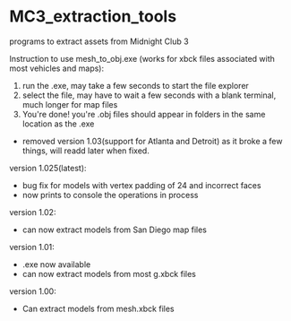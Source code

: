 # MC3_extraction_tools
programs to extract assets from Midnight Club 3

Instruction to use mesh_to_obj.exe (works for xbck files associated with most vehicles and maps):
1. run the .exe, may take a few seconds to start the file explorer
2. select the file, may have to wait a few seconds with a blank terminal, much longer for map files
3. You're done! you're .obj files should appear in folders in the same location as the .exe

- removed version 1.03(support for Atlanta and Detroit) as it broke a few things, will readd later when fixed.

version 1.025(latest):
- bug fix for models with vertex padding of 24 and incorrect faces
- now prints to console the operations in process

version 1.02: 
- can now extract models from San Diego map files

version 1.01: 
- .exe now available
- can now extract models from most g.xbck files

version 1.00: 
- Can extract models from mesh.xbck files

